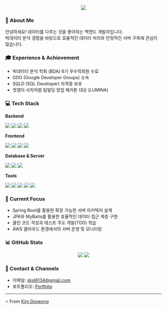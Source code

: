 <div align="center">
  <img src="https://capsule-render.vercel.app/api?type=waving&color=0:E34C26,100:DA5B0B&height=200&section=header&text=Backend%20Developer&fontSize=50&animation=fadeIn" />
</div>

### 👋 About Me
안녕하세요! 데이터를 다루는 것을 좋아하는 백엔드 개발자입니다.   
빅데이터 분석 경험을 바탕으로 효율적인 데이터 처리와 안정적인 서버 구축에 관심이 많습니다.

### 🎓 Experience & Achievement
- 빅데이터 분석 학회 (BDA) 6기 우수학회원 수료
- GDG (Google Developer Groups) 소속
- SQLD (SQL Developer) 자격증 보유
- 멋쟁이 사자처럼 팀빌딩 창업 해커톤 대상 (LUMINA)

### 💻 Tech Stack
**Backend**
<div>
  <img src="https://img.shields.io/badge/Java 17-007396?style=flat&logo=java&logoColor=white" />
  <img src="https://img.shields.io/badge/Spring Boot-6DB33F?style=flat&logo=springboot&logoColor=white" />
  <img src="https://img.shields.io/badge/Spring Data JPA-6DB33F?style=flat&logo=spring&logoColor=white" />
  <img src="https://img.shields.io/badge/MyBatis-000000?style=flat&logo=mybatis&logoColor=white" />
</div>

**Frontend**
<div>
  <img src="https://img.shields.io/badge/HTML5-E34F26?style=flat&logo=html5&logoColor=white" />
  <img src="https://img.shields.io/badge/CSS3-1572B6?style=flat&logo=css3&logoColor=white" />
  <img src="https://img.shields.io/badge/JavaScript-F7DF1E?style=flat&logo=javascript&logoColor=black" />
  <img src="https://img.shields.io/badge/Thymeleaf-005F0F?style=flat&logo=thymeleaf&logoColor=white" />
</div>

**Database & Server**
<div>
  <img src="https://img.shields.io/badge/MySQL-4479A1?style=flat&logo=mysql&logoColor=white" />
  <img src="https://img.shields.io/badge/Amazon EC2-FF9900?style=flat&logo=amazonec2&logoColor=white" />
  <img src="https://img.shields.io/badge/Amazon RDS-527FFF?style=flat&logo=amazonrds&logoColor=white" />
</div>

**Tools**
<div>
  <img src="https://img.shields.io/badge/Git-F05032?style=flat&logo=git&logoColor=white" />
  <img src="https://img.shields.io/badge/GitHub-181717?style=flat&logo=github&logoColor=white" />
  <img src="https://img.shields.io/badge/Slack-4A154B?style=flat&logo=slack&logoColor=white" />
  <img src="https://img.shields.io/badge/Notion-000000?style=flat&logo=notion&logoColor=white" />
  <img src="https://img.shields.io/badge/Figma-F24E1E?style=flat&logo=figma&logoColor=white" />
</div>

### 🌱 Current Focus
- Spring Boot를 활용한 확장 가능한 서버 아키텍처 설계
- JPA와 MyBatis를 활용한 효율적인 데이터 접근 계층 구현
- 클린 코드 작성과 테스트 주도 개발(TDD) 학습
- AWS 클라우드 환경에서의 서버 운영 및 모니터링

### 📊 GitHub Stats
<div align="center">
  <img src="https://github-readme-stats.vercel.app/api?username=doyoung0013&show_icons=true&theme=radical" />
  <img src="https://github-readme-streak-stats.herokuapp.com/?user=YOUR_USERNAME&theme=radical" />
</div>

### 🤝 Contact & Channels
- 이메일: sksl6134@gmail.com
- 포트폴리오: [Portfolio](https://www.miricanvas.com/v/13np5pm)

---
⭐️ From [Kim Doyeong](https://github.com/doyoung0013)
